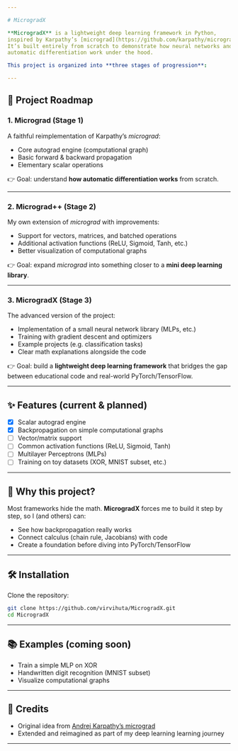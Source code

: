 ```yaml
---

# MicrogradX

**MicrogradX** is a lightweight deep learning framework in Python, 
inspired by Karpathy’s [micrograd](https://github.com/karpathy/micrograd).
It’s built entirely from scratch to demonstrate how neural networks and 
automatic differentiation work under the hood.

This project is organized into **three stages of progression**:

---
```


## 📌 Project Roadmap

### 1. **Micrograd (Stage 1)**

A faithful reimplementation of Karpathy’s *micrograd*:

* Core autograd engine (computational graph)
* Basic forward & backward propagation
* Elementary scalar operations

👉 Goal: understand **how automatic differentiation works** from scratch.

---

### 2. **Micrograd++ (Stage 2)**

My own extension of *micrograd* with improvements:

* Support for vectors, matrices, and batched operations
* Additional activation functions (ReLU, Sigmoid, Tanh, etc.)
* Better visualization of computational graphs

👉 Goal: expand *micrograd* into something closer to a **mini deep 
learning library**.

---

### 3. **MicrogradX (Stage 3)**

The advanced version of the project:

* Implementation of a small neural network library (MLPs, etc.)
* Training with gradient descent and optimizers
* Example projects (e.g. classification tasks)
* Clear math explanations alongside the code

👉 Goal: build a **lightweight deep learning framework** that bridges the 
gap between educational code and real-world PyTorch/TensorFlow.

---

## ✨ Features (current & planned)

* [x] Scalar autograd engine
* [x] Backpropagation on simple computational graphs
* [ ] Vector/matrix support
* [ ] Common activation functions (ReLU, Sigmoid, Tanh)
* [ ] Multilayer Perceptrons (MLPs)
* [ ] Training on toy datasets (XOR, MNIST subset, etc.)

---

## 🚀 Why this project?

Most frameworks hide the math. **MicrogradX** forces me to build it step 
by step, so I (and others) can:

* See how backpropagation really works
* Connect calculus (chain rule, Jacobians) with code
* Create a foundation before diving into PyTorch/TensorFlow

---

## 🛠️ Installation

Clone the repository:

```bash
git clone https://github.com/virvihuta/MicrogradX.git
cd MicrogradX
```

---

## 📚 Examples (coming soon)

* Train a simple MLP on XOR
* Handwritten digit recognition (MNIST subset)
* Visualize computational graphs

---

## 📖 Credits

* Original idea from [Andrej Karpathy’s 
micrograd](https://github.com/karpathy/micrograd)
* Extended and reimagined as part of my deep learning learning journey

---

